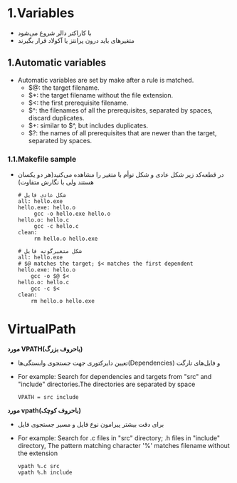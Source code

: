 # 1.Variables

* با کاراکتر دالر شروع می‌شود
* متغیرهای باید درون پرانتز یا آکولاد قرار بگیرند

## 1.Automatic variables

* Automatic variables are set by make after a rule is matched.
    * $@: the target filename.
    * $*: the target filename without the file extension.
    * $<: the first prerequisite filename.
    * $^: the filenames of all the prerequisites, separated by spaces, discard duplicates.
    * $+: similar to $^, but includes duplicates.
    * $?: the names of all prerequisites that are newer than the target, separated by spaces.

### 1.1.Makefile sample

* در قطعه‌کد زیر شکل عادی و شکل توأم با متغیر را مشاهده می‌کنید(هر دو یکسان هستند ولی با نگارش متفاوت)

  ```shell
  # شکل عادی فایل
  all: hello.exe
  hello.exe: hello.o
       gcc -o hello.exe hello.o
  hello.o: hello.c
       gcc -c hello.c
  clean:
       rm hello.o hello.exe
  ```

  ```shell
  # شکل متغیرگونه فایل
  all: hello.exe
  # $@ matches the target; $< matches the first dependent
  hello.exe: hello.o
      gcc -o $@ $<
  hello.o: hello.c
      gcc -c $<
  clean:
      rm hello.o hello.exe
  ```

# VirtualPath

**مورد VPATH(باحروف بزرگ)**

* تعیین دایرکتوری جهت جستجوی وابستگی‌ها(Dependencies) و فایل‌های تارگت
* For example: Search for dependencies and targets from "src" and "include" directories.The directories are separated by space

  ```shell
  VPATH = src include
  ```

**مورد vpath(باحروف کوچک)**

* برای دقت بیشتر پیرامون نوع فایل و مسیر جستجوی فایل
* For example: Search for .c files in "src" directory; .h files in "include" directory, The pattern matching character '%' matches filename without the extension

  ```
  vpath %.c src
  vpath %.h include
  ```
